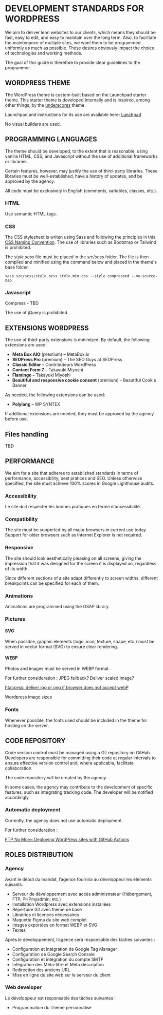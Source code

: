 # DEVELOPMENT STANDARDS FOR WORDPRESS

We aim to deliver lean websites to our clients, which means they should be fast, easy to edit, and easy to maintain over the long term. Also, to facilitate the maintenance of multiple sites, we want them to be programmed uniformly as much as possible. These desires obviously impact the choice of technologies and working methods.

The goal of this guide is therefore to provide clear guidelines to the programmer.

## WORDPRESS THEME
The WordPress theme is custom-built based on the Launchpad starter theme. This starter theme is developed internally and is inspired, among other things, by the [underscores](https://underscores.me/) theme. 

Launchpad and instructions for its use are available here: [Lunchpad](https://github.com/NavirInc/Launchpad)

No visual builders are used.

## PROGRAMMING LANGUAGES
The theme should be developed, to the extent that is reasonable, using vanilla HTML, CSS, and Javascript without the use of additional frameworks or libraries.

Certain features, however, may justify the use of third-party libraries. These libraries must be well-established, have a history of updates, and be approved by the agency.

All code must be exclusively in English (comments, variables, classes, etc.).

### HTML
Use semantic HTML tags.

### CSS
The CSS stylesheet is writen using Sass and following the principles in this [CSS Naming Convention](css-naming-convention.md). The use of libraries such as Bootstrap or Tailwind is prohibited.

The *style.scss* file must be placed in the *src/scss* folder. The file is then compiled and minified using the command below and placed in the theme's base folder.

```sass src/scss/style.scss style.min.css --style compressed --no-source-map```

### Javascript
Compress - TBD

The use of jQuery is prohibited.

## EXTENSIONS WORDPRESS
The use of third-party extensions is minimized. By default, the following extensions are used:
- **Meta Box AIO** (premium) – MetaBox.io
- **SEOPress Pro** (premium) – The SEO Guys at SEOPress
- **Classic Editor** – Contributeurs WordPress
- **Contact Form 7** – Takayuki Miyoshi
- **Flamingo** – Takayuki Miyoshi
- **Beautiful and responsive cookie consent** (premium) - Beautiful Cookie Banner

As needed, the following extensions can be used:
- **Polylang** – WP SYNTEX

If additional extensions are needed, they must be approved by the agency before use.

## Files handling

TBD

## PERFORMANCE
We aim for a site that adheres to established standards in terms of performance, accessibility, best pratices and SEO. Unless otherwise specified, the site must achieve 100% scores in Google Lighthouse audits.


### Accessibility
Le site doit respecter les bonnes pratiques en terme d'accessibilité.

### Compatibility
The site must be supported by all major browsers in current use today. Support for older browsers such as Internet Explorer is not required.

### Responsive
The site should look aesthetically pleasing on all screens, giving the impression that it was designed for the screen it is displayed on, regardless of its width.

Since different sections of a site adapt differently to screen widths, different breakpoints can be specified for each of them.

### Animations
Animations are programmed using the GSAP library.

### Pictures
#### SVG
When possible, graphic elements (logo, icon, texture, shape, etc.) must be served in vector format (SVG) to ensure clear rendering.

#### WEBP
Photos and images must be served in WEBP format.

For further consideration : JPEG fallback? Deliver scaled image?

[htaccess: deliver jpg or png if browser does not accept webP](https://stackoverflow.com/questions/77886808/htaccess-deliver-jpg-or-png-if-browser-does-not-accept-webp)

[Wordpress image sizes](https://kinsta.com/blog/wordpress-image-sizes/)

### Fonts
Whenever possible, the fonts used should be included in the theme for hosting on the server.

## CODE REPOSITORY
Code version control must be managed using a Git repository on GitHub. Developers are responsible for committing their code at regular intervals to ensure effective version control and, where applicable, facilitate collaboration.

The code repository will be created by the agency.

In some cases, the agency may contribute to the development of specific features, such as integrating tracking code. The developer will be notified accordingly.

### Automatic deployment
Currently, the agency does not use automatic deployment.

For further consideration :

[FTP No More: Deploying WordPress sites with GitHub Actions](https://felipeelia.dev/ftp-no-more-deploying-wordpress-sites-with-github-actions/)

## ROLES DISTRIBUTION
### Agency
Avant le début du mandat, l’agence fournira au développeur les éléments suivants.
- Serveur de développement avec accès administrateur (Hébergement, FTP, PHPmyadmin, etc.)
- Installation Wordpress avec extensions installées
- Répertoire Git avec thème de base
- Librairies et licences nécessaires
- Maquette Figma du site web complet
- Images exportées en format WEBP et SVG
- Textes

Après le développement, l’agence sera responsable des tâches suivantes :
- Configuration et intégration de Google Tag Manager
- Configuration de Google Search Console
- Configuration et intégration du compte SMTP
- Intégration des Méta-titre et Méta description
- Redirection des anciens URL
- Mise en ligne du site web sur le serveur du client

### Web developer
Le développeur est responsable des tâches suivantes :
- Programmation du Thème personnalisé

